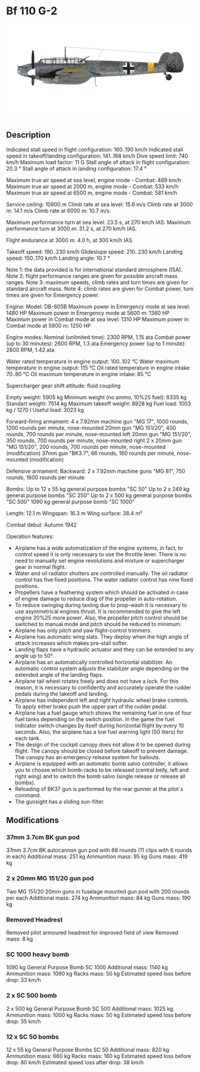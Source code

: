 # Bf 110 G-2

![bf110g2](../images/bf110g2.png)

## Description

Indicated stall speed in flight configuration: 160..190 km/h
Indicated stall speed in takeoff/landing configuration: 141..168 km/h
Dive speed limit: 740 km/h
Maximum load factor: 11 G
Stall angle of attack in flight configuration: 20.3 °
Stall angle of attack in landing configuration: 17.4 °

Maximum true air speed at sea level, engine mode - Combat: 489 km/h
Maximum true air speed at 2000 m, engine mode - Combat: 533 km/h
Maximum true air speed at 6500 m, engine mode - Combat: 581 km/h

Service ceiling: 10800 m
Climb rate at sea level: 15.6 m/s
Climb rate at 3000 m: 14.1 m/s
Climb rate at 6000 m: 10.7 m/s

Maximum performance turn at sea level: 23.5 s, at 270 km/h IAS.
Maximum performance turn at 3000 m: 31.2 s, at 270 km/h IAS.

Flight endurance at 3000 m: 4.0 h, at 300 km/h IAS.

Takeoff speed: 190..230 km/h
Glideslope speed: 210..230 km/h
Landing speed: 150..170 km/h
Landing angle: 10.7 °

Note 1: the data provided is for international standard atmosphere (ISA).
Note 2: flight performance ranges are given for possible aircraft mass ranges.
Note 3: maximum speeds, climb rates and turn times are given for standard aircraft mass.
Note 4: climb rates are given for Combat power, turn times are given for Emergency power.

Engine:
Model: DB-605B
Maximum power in Emergency mode at sea level: 1480 HP
Maximum power in Emergency mode at 5600 m: 1360 HP
Maximum power in Combat mode at sea level: 1310 HP
Maximum power in Combat mode at 5800 m: 1250 HP

Engine modes:
Nominal (unlimited time): 2300 RPM, 1.15 ata
Combat power (up to 30 minutes): 2600 RPM, 1.3 ata
Emergency power (up to 1 minute): 2800 RPM, 1.42 ata

Water rated temperature in engine output: 100..102 °C
Water maximum temperature in engine output: 115 °C
Oil rated temperature in engine intake: 70..80 °C
Oil maximum temperature in engine intake: 85 °C

Supercharger gear shift altitude: fluid coupling 

Empty weight: 5905 kg
Minimum weight (no ammo, 10%25 fuel): 6335 kg
Standart weight: 7514 kg
Maximum takeoff weight: 8928 kg
Fuel load: 1003 kg / 1270 l
Useful load: 3023 kg

Forward-firing armament:
4 x 7.92mm machine gun "MG 17", 1000 rounds, 1200 rounds per minute, nose-mounted
20mm gun "MG 151/20", 400 rounds, 700 rounds per minute, nose-mounted left
20mm gun "MG 151/20", 350 rounds, 700 rounds per minute, nose-mounted right
2 х 20mm gun "MG 151/20", 200 rounds, 700 rounds per minute, nose-mounted (modification)
37mm gun "BK3.7", 66 rounds, 160 rounds per minute, nose-mounted (modification)

Defensive armament:
Backward: 2 x 7.92mm machine guns "MG 81", 750 rounds, 1600 rounds per minute

Bombs:
Up to 12 x 55 kg general purpose bombs "SC 50"
Up to 2 x 249 kg general purpose bombs "SC 250"
Up to 2 x 500 kg general purpose bombs "SC 500"
1090 kg general purpose bomb "SC 1000"

Length: 12.1 m
Wingspan: 16.3 m
Wing surface: 38.4 m²

Combat debut: Autumn 1942

Operation features:
- Airplane has a wide automatization of the engine systems, in fact, to control speed it is only necessary to use the throttle lever. There is no need to manually set engine revolutions and mixture or supercharger gear in normal flight.
- Water and oil radiator shutters are controlled manually. The oil radiator control has five fixed positions. The water radiator control has nine fixed positions.
- Propellers have a feathering system which should be activated in case of engine damage to reduce drag of the propeller in auto-rotation.
- To reduce swinging during taxiing due to prop-wash it is necessary to use asymmetrical engines thrust. It is recommended to give the left engine 20%25 more power. Also, the propeller pitch control should be switched to manual mode and pitch should be reduced to minimum.
- Airplane has only pitch and yaw flight-control trimmers.
- Airplane has automatic wing slats. They deploy when the high angle of attack increases which makes pre-stall softer.
- Landing flaps have a hydraulic actuator and they can be extended to any angle up to 50°.
- Airplane has an automatically controlled horizontal stabilizer. An automatic control system adjusts the stabilizer angle depending on the extended angle of the landing flaps.
- Airplane tail wheel rotates freely and does not have a lock. For this reason, it is necessary to confidently and accurately operate the rudder pedals during the takeoff and landing.
- Airplane has independent left and right hydraulic wheel brake controls. To apply either brake push the upper part of the rudder pedal.
- Airplane has a fuel gauge which shows the remaining fuel in one of four fuel tanks depending on the switch position. In the game the fuel indicator switch changes by itself during horizontal flight by every 10 seconds. Also, the airplane has a low fuel warning light (50 liters) for each tank.
- The design of the cockpit canopy does not allow it to be opened during flight. The canopy should be closed before takeoff to prevent damage. The canopy has an emergency release system for bailouts.
- Airplane is equipped with an automatic bomb salvo controller, it allows you to choose which bomb-racks to be released (central belly, left and right wing) and to switch the bomb salvo (single release or release all bombs).
- Reloading of BK37 gun is performed by the rear gunner at the pilot`s command.
- The gunsight has a sliding sun-filter.

## Modifications


### 37mm 3.7cm BK gun pod

37mm 3.7cm BK autocannon gun pod with 66 rounds (11 clips with 6 rounds in each)
Additional mass: 251 kg
Ammunition mass: 95 kg
Guns mass: 419 kg


### 2 x 20mm MG 151/20 gun pod

Two MG 151/20 20mm guns in fuselage mounted gun pod with 200 rounds per each
Additional mass: 274 kg
Ammunition mass: 84 kg
Guns mass: 190 kg


### Removed Headrest

Removed pilot armoured headrest for improved field of view
Removed mass: 8 kg


### SC 1000 heavy bomb

1090 kg General Purpose Bomb SC 1000
Additional mass: 1140 kg
Ammunition mass: 1090 kg
Racks mass: 50 kg
Estimated speed loss before drop: 33 km/h


### 2 x SC 500 bomb

2 x 500 kg General Purpose Bomb SC 500
Additional mass: 1025 kg
Ammunition mass: 1000 kg
Racks mass: 50 kg
Estimated speed loss before drop: 35 km/h


### 12 x SC 50 bombs

12 x 55 kg General Purpose Bombs SC 50
Additional mass: 820 kg
Ammunition mass: 660 kg
Racks mass: 160 kg
Estimated speed loss before drop: 80 km/h
Estimated speed loss after drop: 38 km/h